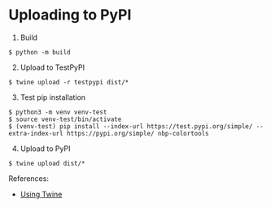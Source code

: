 # Uploading to PyPI 

1. Build 

```
$ python -m build
```

2. Upload to TestPyPI

```
$ twine upload -r testpypi dist/*
```

3. Test pip installation

```
$ python3 -m venv venv-test
$ source venv-test/bin/activate
$ (venv-test) pip install --index-url https://test.pypi.org/simple/ --extra-index-url https://pypi.org/simple/ nbp-colortools
```

4. Upload to PyPI

```
$ twine upload dist/*
```

References: 
- [Using Twine](https://twine.readthedocs.io/en/stable/#using-twine)
